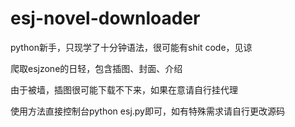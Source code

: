 # esj-novel-downloader

python新手，只现学了十分钟语法，很可能有shit code，见谅

爬取esjzone的日轻，包含插图、封面、介绍

由于被墙，插图很可能下载不下来，如果在意请自行挂代理

使用方法直接控制台python esj.py即可，如有特殊需求请自行更改源码
